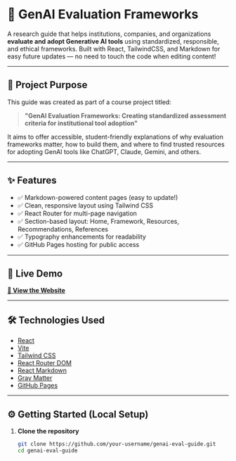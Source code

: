 # 🧠 GenAI Evaluation Frameworks

A research guide that helps institutions, companies, and organizations **evaluate and adopt Generative AI tools** using standardized, responsible, and ethical frameworks. Built with React, TailwindCSS, and Markdown for easy future updates — no need to touch the code when editing content!

---

## 📘 Project Purpose

This guide was created as part of a course project titled:

> **"GenAI Evaluation Frameworks: Creating standardized assessment criteria for institutional tool adoption"**

It aims to offer accessible, student-friendly explanations of why evaluation frameworks matter, how to build them, and where to find trusted resources for adopting GenAI tools like ChatGPT, Claude, Gemini, and others.

---

## ✨ Features

- ✅ Markdown-powered content pages (easy to update!)
- ✅ Clean, responsive layout using Tailwind CSS
- ✅ React Router for multi-page navigation
- ✅ Section-based layout: Home, Framework, Resources, Recommendations, References
- ✅ Typography enhancements for readability
- ✅ GitHub Pages hosting for public access

---

## 🚀 Live Demo

**[🔗 View the Website]([https://your-username.github.io/genai-eval-guide/](https://vaiishnavii.github.io/genai-eval-guide/))**  


---

## 🛠️ Technologies Used

- [React](https://react.dev/)
- [Vite](https://vitejs.dev/)
- [Tailwind CSS](https://tailwindcss.com/)
- [React Router DOM](https://reactrouter.com/)
- [React Markdown](https://github.com/remarkjs/react-markdown)
- [Gray Matter](https://github.com/jonschlinkert/gray-matter)
- [GitHub Pages](https://pages.github.com/)

---

## ⚙️ Getting Started (Local Setup)

1. **Clone the repository**
   ```bash
   git clone https://github.com/your-username/genai-eval-guide.git
   cd genai-eval-guide
